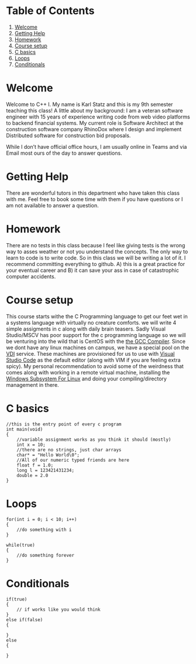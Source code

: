 
# Table of Contents

1.  [Welcome](#org424438a)
2.  [Getting Help](#org7120552)
3.  [Homework](#org638eb93)
4.  [Course setup](#orgaadd554)
5.  [C basics](#orgddcfb7f)
6.  [Loops](#org6fa64de)
7.  [Conditionals](#org3d5dcad)



<a id="org424438a"></a>

# Welcome

Welcome to C++ I. My name is Karl Statz and this is my 9th semester teaching this class! A little about my background: I am a veteran software engineer with 15 years of experience writing code from web video platforms to backend financial systems. My current role is Software Architect at the construction software company RhinoDox where I design and implement Distributed software for construction bid proposals.

While I don&rsquo;t have official office hours, I am usually online in Teams and via Email most ours of the day to answer questions.


<a id="org7120552"></a>

# Getting Help

There are wonderful tutors in this department who have taken this class with me. Feel free to book some time with them if you have questions or I am not available to answer a question.


<a id="org638eb93"></a>

# Homework

There are no tests in this class because I feel like giving tests is the wrong way to asses weather or not you understand the concepts. The only way to learn to code is to write code. So in this class we will be writing a lot of it. I recommend committing <span class="underline">everything</span> to github. A) this is a great practice for your eventual career and B) it can save your ass in case of catastrophic computer accidents.


<a id="orgaadd554"></a>

# Course setup

This course starts withe the C Programming language to get our feet wet in a systems language with virtually no creature comforts. we will write 4 simple assigments in c along with daily brain teasers. Sadly Visual Studio/MSCV has poor support for the c programming language so we will be venturing into the wild that is CentOS with the [the GCC Compiler](https://gcc.gnu.org). Since we dont have any linux machines on campus, we have a special pool on the [VDI](https://horizon.colum.edu/) service. These machines are provisioned for us to use with [Visual Studio Code](https://code.visualstudio.com/) as the default editor (along with VIM if you are feeling extra spicy). My personal recommendation to avoid some of the weirdness that comes along with working in a remote virtual machine, installing the [Windows Subsystem For Linux](https://docs.microsoft.com/en-us/windows/wsl/install-win10) and doing your compiling/directory management in there.


<a id="orgddcfb7f"></a>

# C basics

    //this is the entry point of every c program
    int main(void)
    {
        //variable assignment works as you think it should (mostly)
        int x = 10;
        //there are no strings, just char arrays
        char* = "Hello World\0";
        //All of our numeric typed friends are here
        float f = 1.0;
        long l = 123421431234;
        double = 2.0
    }


<a id="org6fa64de"></a>

# Loops

    for(int i = 0; i < 10; i++)
    {
        //do something with i
    }
    
    while(true)
    {
        //do something forever
    }


<a id="org3d5dcad"></a>

# Conditionals

    if(true)
    {
        // if works like you would think
    }
    else if(false)
    {
    
    }
    else
    {
    
    }

